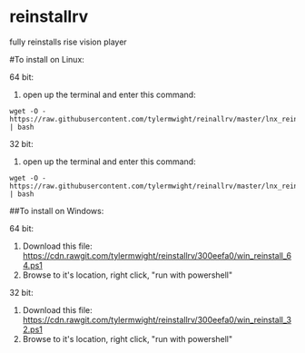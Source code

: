 # reinstallrv
fully reinstalls rise vision player


#To install on Linux:


64 bit:

1. open up the terminal and enter this command:

```
wget -O - https://raw.githubusercontent.com/tylermwight/reinallrv/master/lnx_reinstall_64.sh | bash
```

32 bit:

1. open up the terminal and enter this command:

```
wget -O - https://raw.githubusercontent.com/tylermwight/reinallrv/master/lnx_reinstall_32.sh | bash
```


##To install on Windows:

64 bit:

1. Download this file: https://cdn.rawgit.com/tylermwight/reinstallrv/300eefa0/win_reinstall_64.ps1
2. Browse to it's location, right click, "run with powershell"

32 bit:

1. Download this file: https://cdn.rawgit.com/tylermwight/reinstallrv/300eefa0/win_reinstall_32.ps1
2. Browse to it's location, right click, "run with powershell"



